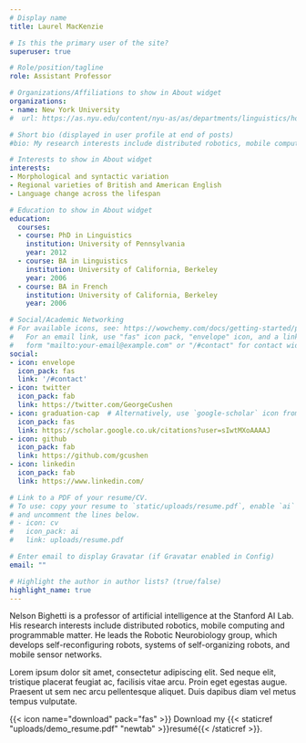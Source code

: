```yaml
---
# Display name
title: Laurel MacKenzie

# Is this the primary user of the site?
superuser: true

# Role/position/tagline
role: Assistant Professor

# Organizations/Affiliations to show in About widget
organizations:
- name: New York University
#  url: https://as.nyu.edu/content/nyu-as/as/departments/linguistics/homepage.html

# Short bio (displayed in user profile at end of posts)
#bio: My research interests include distributed robotics, mobile computing and programmable matter.

# Interests to show in About widget
interests:
- Morphological and syntactic variation
- Regional varieties of British and American English
- Language change across the lifespan

# Education to show in About widget
education:
  courses:
  - course: PhD in Linguistics
    institution: University of Pennsylvania
    year: 2012
  - course: BA in Linguistics
    institution: University of California, Berkeley
    year: 2006
  - course: BA in French
    institution: University of California, Berkeley
    year: 2006

# Social/Academic Networking
# For available icons, see: https://wowchemy.com/docs/getting-started/page-builder/#icons
#   For an email link, use "fas" icon pack, "envelope" icon, and a link in the
#   form "mailto:your-email@example.com" or "/#contact" for contact widget.
social:
- icon: envelope
  icon_pack: fas
  link: '/#contact'
- icon: twitter
  icon_pack: fab
  link: https://twitter.com/GeorgeCushen
- icon: graduation-cap  # Alternatively, use `google-scholar` icon from `ai` icon pack
  icon_pack: fas
  link: https://scholar.google.co.uk/citations?user=sIwtMXoAAAAJ
- icon: github
  icon_pack: fab
  link: https://github.com/gcushen
- icon: linkedin
  icon_pack: fab
  link: https://www.linkedin.com/

# Link to a PDF of your resume/CV.
# To use: copy your resume to `static/uploads/resume.pdf`, enable `ai` icons in `params.toml`, 
# and uncomment the lines below.
# - icon: cv
#   icon_pack: ai
#   link: uploads/resume.pdf

# Enter email to display Gravatar (if Gravatar enabled in Config)
email: ""

# Highlight the author in author lists? (true/false)
highlight_name: true
---
```


Nelson Bighetti is a professor of artificial intelligence at the Stanford AI Lab. His research interests include distributed robotics, mobile computing and programmable matter. He leads the Robotic Neurobiology group, which develops self-reconfiguring robots, systems of self-organizing robots, and mobile sensor networks.

Lorem ipsum dolor sit amet, consectetur adipiscing elit. Sed neque elit, tristique placerat feugiat ac, facilisis vitae arcu. Proin eget egestas augue. Praesent ut sem nec arcu pellentesque aliquet. Duis dapibus diam vel metus tempus vulputate.

{{< icon name="download" pack="fas" >}} Download my {{< staticref "uploads/demo_resume.pdf" "newtab" >}}resumé{{< /staticref >}}.

